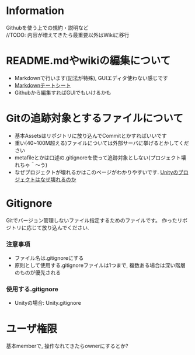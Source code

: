 # Information
Githubを使う上での規約・説明など  
//TODO: 内容が増えてきたら最重要以外はWikiに移行

# README.mdやwikiの編集について

+ Markdownで行います(記法が特殊), GUIエディタ使わない感じです
+ [Markdownチートシート](http://qiita.com/Qiita/items/c686397e4a0f4f11683d)
+ Githubから編集すればGUIでもいけるかも


# Gitの追跡対象とするファイルについて

+ 基本Assetsはリポジトリに放り込んでCommitとかすればいいです
+ 重い(40~100M超える)ファイルについては外部サーバに挙げるとかしてください
+ metafileとかは口述の.gitignoreを使って追跡対象としない(プロジェクト壊れちゃ＾～う)
+ なぜプロジェクトが壊れるかはこのページがわかりやすいです. [Unityのプロジェクトはなぜ壊れるのか](http://madnesslabo.net/utage/?page_id=5640)

# Gitignore

Gitでバージョン管理しないファイル指定するためのファイルです。
作ったリポジトリに応じて放り込んでください.

### 注意事項

+ ファイル名は.gitignoreにする
+ 原則として使用する.gitignoreファイルは1つまで, 複数ある場合は深い階層のものが優先される


### 使用する.gitignore 

+ Unityの場合: Unity.gitignore


# ユーザ権限

基本memberで, 操作なれてきたらownerにするとか?
